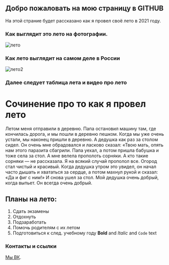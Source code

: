 ## Добро пожаловать на мою страницу в GITHUB
На этой страние будет рассказано как я провел своё лето в 2021 году.
### Как выглядит это лето на фотографии.
![лето](https://user-images.githubusercontent.com/92362218/136933979-94b3ce2b-4a11-4825-82eb-95ea49be6665.jpg)
### Как лето выглядит на самом деле в России

![лето2](https://user-images.githubusercontent.com/92362218/136934215-2fc28a60-f599-454e-b83d-1002c84bdb0a.jpg)

### Далее следует таблица лета и видео про лето

# Сочинение про то как я провел лето

Летом меня отправили в деревню. Папа остановил машину там, где кончилась дорога, и мы пошли в деревню пешком. Когда мы уже очень устали, мы наконец пришли в деревню. А дедушка как раз за столом сидел. Он очень мне обрадовался и ласково сказал: «Твою мать, опять нам этого паразита сбагрили. Папа уехал, а потом пришла бабушка и тоже села за стол. А мне велела прополоть сорняки. А кто такие сорняки — не рассказала. Я на всякий случай прополол все. Огород стал чистый и красивый. Когда дедушка утром это увидел, он начал часто дышать и хвататься за сердце, а потом махнул рукой и сказал: «Да и фиг с ним!» И снова ушел за стол. Мой дедушка очень добрый, когда выпьет. Он всегда очень добрый.

## Планы на лето:
1. Сдать экзамены
2. Отдохнуть
3. Подзаработать
4. Помочь родителям с их летом
5. Подготовиться к след. учебному году
**Bold** and _Italic_ and `Code` text

### Контакты и ссылки

 [Мы ВК](https://vk.com/dimka_pro100_milka).
